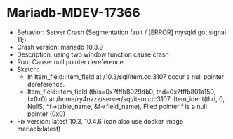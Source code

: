 # Mariadb-MDEV-17366
- Behavior: Server Crash (Segmentation fault / [ERROR] mysqld got signal 11;)
- Crash version: mariadb 10.3.9
- Description: using two window function cause crash
- Root Cause: null pointer dereference
- Sketch:
    * In Item_field::Item_field at /10.3/sql/item.cc:3107
        occur a null pointer dereference.
    * Item_field::Item_field (this=0x7fffb8029db0, thd=0x7fffb801a150, f=0x0) at /home/ry4nzzz/server/sql/item.cc:3107 :Item_ident(thd, 0, NullS, *f->table_name, &f->field_name), Filed pointer f is a null pointer (0x0)       
- Fix version: latest 10.3, 10.4.6 (can also use docker image mariadb:latest)